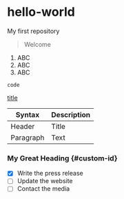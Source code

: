 # hello-world
My first repository
>Welcome
1. ABC
2. ABC
3. ABC

`code`

[title](https://www.example.com)

| Syntax | Description |
| ----------- | ----------- |
| Header | Title |
| Paragraph | Text |

### My Great Heading {#custom-id}

- [x] Write the press release
- [ ] Update the website
- [ ] Contact the media
